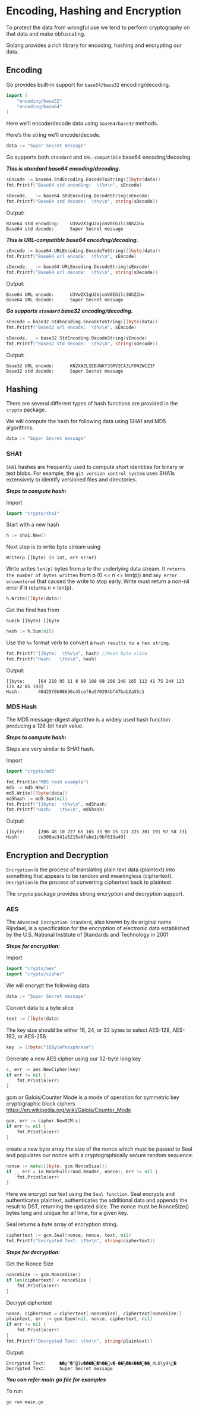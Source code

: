 # Encoding, Hashing and Encryption

To protect the data from wrongful use we tend to perform cryptography on that data and make obfuscating.

Golang provides a rich library for encoding, hashing and encrypting our data.

## Encoding

Go provides built-in support for `base64/base32` encoding/decoding.

```go
import (
    "encoding/base32"
    "encoding/base64"
)
```
Here we'll encode/decode data using `base64/base32` methods.

Here’s the string we’ll encode/decode.

```go
data := "Super Secret message"
```
Go supports both `standard` and `URL-compatible` base64 encoding/decoding. 

***This is standard base64 encoding/decoding.***

```go
sEncode := base64.StdEncoding.EncodeToString([]byte(data))
fmt.Printf("Base64 std encoding:  \t%v\n", sEncode)

sDecode, _ := base64.StdEncoding.DecodeString(sEncode)
fmt.Printf("Base64 std decode:  \t%v\n", string(sDecode))
```

Output:
```
Base64 std encoding:    U3VwZXIgU2VjcmV0IG1lc3NhZ2U=
Base64 std decode:      Super Secret message
```

***This is URL-compatible base64 encoding/decoding.***

```go
sEncode := base64.URLEncoding.EncodeToString([]byte(data))
fmt.Printf("Base64 url encode:  \t%v\n", sEncode)

sDecode, _ := base64.URLEncoding.DecodeString(sEncode)
fmt.Printf("Base64 url decode:  \t%v\n", string(sDecode))
```

Output:

```
Base64 URL encode:      U3VwZXIgU2VjcmV0IG1lc3NhZ2U=
Base64 URL decode:      Super Secret message
```

***Go supports `standard` base32 encoding/decoding.***

```go
sEncode = base32.StdEncoding.EncodeToString([]byte(data))
fmt.Printf("Base32 url encode:  \t%v\n", sEncode)

sDecode, _ = base32.StdEncoding.DecodeString(sEncode)
fmt.Printf("Base32 std decode:  \t%v\n", string(sDecode))
```

Output:

```
Base32 URL encode:      KN2XAZLSEBJWKY3SMV2CA3LFONZWCZ3F
Base32 std decode:      Super Secret message
```

## Hashing

There are several different types of hash functions are provided in the `crypto` package.

We will compute the hash for following data using SHA1 and MD5 algorithms.

```go
data := "Super Secret message"
```

### SHA1

`SHA1` hashes are frequently used to compute short identities for binary or text blobs. For example, the `git version control system` uses SHA1s extensively to identify versioned files and directories.

***Steps to compute hash:***

Import

```go
import "crypto/sha1"
```

Start with a new hash

```go
h := sha1.New()
```

Next step is to write byte stream using 

`Write(p []byte) (n int, err error)`

Write writes `len(p)` bytes from p to the underlying data stream.
It `returns the number of bytes written` from p (0 <= n <= len(p)) and `any error encountered` that caused the write to stop early.
Write must return a non-nil error if it returns n < len(p).

```go
h.Write([]byte(data))
```

Get the final has from 

`Sum(b []byte) []byte`

```go
hash := h.Sum(nil)
```

Use the `%x` format verb to convert a `hash results to a hex string`.

```go
fmt.Printf("[]byte:  \t%v\n", hash) //Hash byte slice
fmt.Printf("Hash:   \t%x\n", hash)
```

Output:

```
[]byte:     [64 210 95 11 8 99 108 69 206 246 165 112 41 75 244 123 171 42 85 193]
Hash:       40d25f0b08636c45cef6a570294bf47bab2a55c1
```

### MD5 Hash

The MD5 message-digest algorithm is a widely used hash function producing a 128-bit hash value.

***Steps to compute hash:***

Steps are very similar to SHA1 hash.

Import

```go
import "crypto/md5"
```

```go
fmt.Println("MD5 hash example")
md5 := md5.New()
md5.Write([]byte(data))
md5hash := md5.Sum(nil)
fmt.Printf("[]byte:  \t%v\n", md5hash)
fmt.Printf("Hash:   \t%x\n", md5hash)
```

Output:

```
[]byte:     [206 48 10 227 65 165 33 90 15 171 225 201 191 97 58 73]
Hash:       ce300ae341a5215a0fabe1c9bf613a49]
```

## Encryption and Decryption

`Encryption` is the process of translating plain text data (plaintext) into something that appears to be random and meaningless (ciphertext). `Decryption` is the process of converting ciphertext back to plaintext.

The `crypto` package provides strong encryption and decryption support.

### AES

The `Advanced Encryption Standard`, also known by its original name Rijndael, is a specification for the encryption of electronic data established by the U.S. National Institute of Standards and Technology in 2001

***Steps for encryption:***

Import

```go
import "crypto/aes"
import "crypto/cipher"
```

We will encrypt the following data.

```go
data := "Super Secret message"
```

Convert data to a byte slice

```go
text := []byte(data)
```

The key size should be either 16, 24, or 32 bytes to select AES-128, AES-192, or AES-256.

```go
key := []byte("16BytePassphrase")
```

Generate a new AES cipher using our 32-byte long key

```go
c, err := aes.NewCipher(key)
if err != nil {
    fmt.Println(err)
}
```

gcm or Galois/Counter Mode is a mode of operation
for symmetric key cryptographic block ciphers
https://en.wikipedia.org/wiki/Galois/Counter_Mode

```go
gcm, err := cipher.NewGCM(c)
if err != nil {
    fmt.Println(err)
}
```

create a new byte array the size of the nonce which must be passed to Seal and populates our nonce with a cryptographically secure random sequence.

```go
nonce := make([]byte, gcm.NonceSize())
if _, err = io.ReadFull(rand.Reader, nonce); err != nil {
    fmt.Println(err)
}
```

Here we encrypt our text using the `Seal function`. Seal encrypts and authenticates plaintext, authenticates the additional data and appends the result to DST, returning the updated slice. The nonce must be NonceSize() bytes long and unique for all time, for a given key.

Seal returns a byte array of encryption string.

```go
ciphertext := gcm.Seal(nonce, nonce, text, nil)
fmt.Printf("Encrypted Text: \t%v\n", string(ciphertext))
```

***Steps for decryption:***

Get the Nonce Size
```go
nonceSize := gcm.NonceSize()
if len(ciphertext) < nonceSize {
    fmt.Println(err)
}
```

Decrypt ciphertext

```go
nonce, ciphertext = ciphertext[:nonceSize], ciphertext[nonceSize:]
plaintext, err := gcm.Open(nil, nonce, ciphertext, nil)
if err != nil {
    fmt.Println(err)
}
fmt.Printf("Decrypted Text: \t%v\n", string(plaintext))
```

Output:

```
Encrypted Text:     ��y^�^̫BIw�����h��v�-��Ђ��4�����_4LU\y9\�
Decrypted Text:     Super Secret message
```

***You can refer main.go file for examples***

To run:
```
go run main.go
```